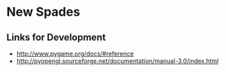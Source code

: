 New Spades
===========

Links for Development
-----------------------
* http://www.pygame.org/docs/#reference
* http://pyopengl.sourceforge.net/documentation/manual-3.0/index.html

